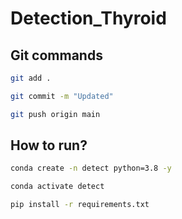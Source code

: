 # Detection_Thyroid

## Git commands

```bash
git add .

git commit -m "Updated"

git push origin main
```

## How to run?

```bash
conda create -n detect python=3.8 -y
```

```bash
conda activate detect
```

```bash
pip install -r requirements.txt
```